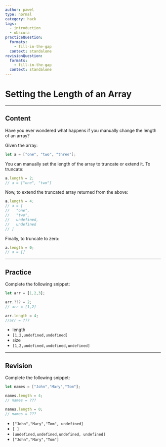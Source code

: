 ```yaml
---
author: pawel
type: normal
category: hack
tags:
  - introduction
  - obscura
practiceQuestion:
  formats:
    - fill-in-the-gap
  context: standalone
revisionQuestion:
  formats:
    - fill-in-the-gap
  context: standalone
---
```


# Setting the Length of an Array


---

## Content

Have you ever wondered what happens if you manually change the length of an array?

Given the array:

```javascript
let a = ["one", "two", "three"];
```

You can manually set the length of the array to truncate or extend it. To truncate:

```javascript
a.length = 2;
// a = ["one", "two"]
```

Now, to extend the truncated array returned from the above:

```javascript
a.length = 4;
// a = [
//   "one", 
//   "two", 
//   undefined,
//   undefined
// ]
```

Finally, to truncate to zero:

```javascript
a.length = 0;
// a = []
```


---

## Practice

Complete the following snippet:

```javascript
let arr = [1,2,3];

arr.??? = 2; 
// arr = [1,2]

arr.length = 4; 
//arr = ???
```

- length
- `[1,2,undefined,undefined]`
- size
- `[1,2,undefined,undefined,undefined]`


---

## Revision

Complete the following snippet:

```javascript
let names = ["John","Mary","Tom"];

names.length = 4;
// names = ???

names.length = 0;
// names = ???
```

- `["John","Mary","Tom", undefined]`
- `[ ]`
- `[undefined,undefined,undefined, undefined]`
- `["John","Mary","Tom"]`
 
